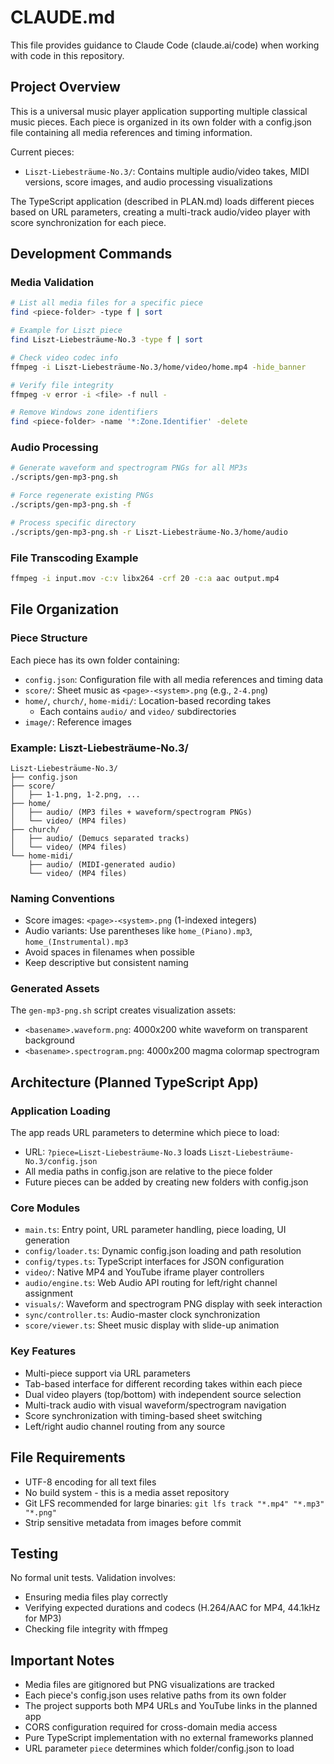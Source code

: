 # CLAUDE.md

This file provides guidance to Claude Code (claude.ai/code) when working with code in this repository.

## Project Overview

This is a universal music player application supporting multiple classical music pieces. Each piece is organized in its own folder with a config.json file containing all media references and timing information.

Current pieces:
- `Liszt-Liebesträume-No.3/`: Contains multiple audio/video takes, MIDI versions, score images, and audio processing visualizations

The TypeScript application (described in PLAN.md) loads different pieces based on URL parameters, creating a multi-track audio/video player with score synchronization for each piece.

## Development Commands

### Media Validation
```bash
# List all media files for a specific piece
find <piece-folder> -type f | sort

# Example for Liszt piece
find Liszt-Liebesträume-No.3 -type f | sort

# Check video codec info
ffmpeg -i Liszt-Liebesträume-No.3/home/video/home.mp4 -hide_banner

# Verify file integrity
ffmpeg -v error -i <file> -f null -

# Remove Windows zone identifiers
find <piece-folder> -name '*:Zone.Identifier' -delete
```

### Audio Processing
```bash
# Generate waveform and spectrogram PNGs for all MP3s
./scripts/gen-mp3-png.sh

# Force regenerate existing PNGs
./scripts/gen-mp3-png.sh -f

# Process specific directory  
./scripts/gen-mp3-png.sh -r Liszt-Liebesträume-No.3/home/audio
```

### File Transcoding Example
```bash
ffmpeg -i input.mov -c:v libx264 -crf 20 -c:a aac output.mp4
```

## File Organization

### Piece Structure  
Each piece has its own folder containing:
- `config.json`: Configuration file with all media references and timing data
- `score/`: Sheet music as `<page>-<system>.png` (e.g., `2-4.png`)
- `home/`, `church/`, `home-midi/`: Location-based recording takes
  - Each contains `audio/` and `video/` subdirectories
- `image/`: Reference images

### Example: Liszt-Liebesträume-No.3/
```
Liszt-Liebesträume-No.3/
├── config.json
├── score/
│   ├── 1-1.png, 1-2.png, ...
├── home/
│   ├── audio/ (MP3 files + waveform/spectrogram PNGs)  
│   └── video/ (MP4 files)
├── church/
│   ├── audio/ (Demucs separated tracks)
│   └── video/ (MP4 files)
└── home-midi/
    ├── audio/ (MIDI-generated audio)
    └── video/ (MP4 files)
```

### Naming Conventions
- Score images: `<page>-<system>.png` (1-indexed integers)
- Audio variants: Use parentheses like `home_(Piano).mp3`, `home_(Instrumental).mp3`
- Avoid spaces in filenames when possible
- Keep descriptive but consistent naming

### Generated Assets
The `gen-mp3-png.sh` script creates visualization assets:
- `<basename>.waveform.png`: 4000x200 white waveform on transparent background
- `<basename>.spectrogram.png`: 4000x200 magma colormap spectrogram

## Architecture (Planned TypeScript App)

### Application Loading
The app reads URL parameters to determine which piece to load:
- URL: `?piece=Liszt-Liebesträume-No.3` loads `Liszt-Liebesträume-No.3/config.json`
- All media paths in config.json are relative to the piece folder
- Future pieces can be added by creating new folders with config.json

### Core Modules
- `main.ts`: Entry point, URL parameter handling, piece loading, UI generation
- `config/loader.ts`: Dynamic config.json loading and path resolution
- `config/types.ts`: TypeScript interfaces for JSON configuration
- `video/`: Native MP4 and YouTube iframe player controllers
- `audio/engine.ts`: Web Audio API routing for left/right channel assignment
- `visuals/`: Waveform and spectrogram PNG display with seek interaction
- `sync/controller.ts`: Audio-master clock synchronization
- `score/viewer.ts`: Sheet music display with slide-up animation

### Key Features
- Multi-piece support via URL parameters
- Tab-based interface for different recording takes within each piece
- Dual video players (top/bottom) with independent source selection  
- Multi-track audio with visual waveform/spectrogram navigation
- Score synchronization with timing-based sheet switching
- Left/right audio channel routing from any source

## File Requirements

- UTF-8 encoding for all text files
- No build system - this is a media asset repository
- Git LFS recommended for large binaries: `git lfs track "*.mp4" "*.mp3" "*.png"`
- Strip sensitive metadata from images before commit

## Testing

No formal unit tests. Validation involves:
- Ensuring media files play correctly
- Verifying expected durations and codecs (H.264/AAC for MP4, 44.1kHz for MP3)
- Checking file integrity with ffmpeg

## Important Notes

- Media files are gitignored but PNG visualizations are tracked
- Each piece's config.json uses relative paths from its own folder
- The project supports both MP4 URLs and YouTube links in the planned app
- CORS configuration required for cross-domain media access
- Pure TypeScript implementation with no external frameworks planned
- URL parameter `piece` determines which folder/config.json to load